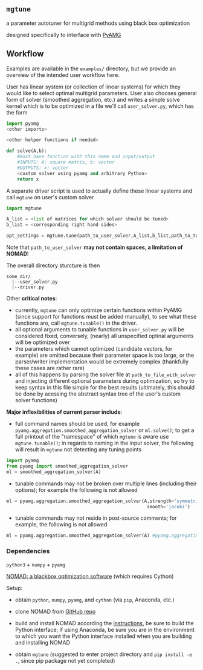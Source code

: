 

## `mgtune`

a parameter autotuner for multigrid methods using black box optimization

designed specifically to interface with [PyAMG](https://pyamg.readthedocs.io/en/latest/)

## Workflow

Examples are available in the `examples/` directory, but we provide an overview of the intended user workflow here.

User has linear system (or collection of linear systems) for which they would like to select optimal multigrid parameters.
User also chooses general form of solver (smoothed aggregation, etc.) and writes a simple solve kernel which is to be optimized in a file we'll call `user_solver.py`, which has the form

```python
import pyamg
<other imports>

<other helper functions if needed>

def solve(A,b):
    #must have function with this name and input/output
    #INPUTS: A: square matrix, b: vector
    #OUTPUTS: x: vector
    <custom solver using pyamg and arbitrary Python>
    return x
```

A separate driver script is used to actually define these linear systems and call `mgtune` on user's custom solver

```python
import mgtune

A_list = <list of matrices for which solver should be tuned>
b_list = <corresponding right hand sides>

opt_settings = mgtune.tune(path_to_user_solver,A_list,b_list,path_to_tuned_solver)
```

Note that `path_to_user_solver` **may not contain spaces, a limitation of NOMAD**!

The overall directory sturcture is then

```
some_dir/
  |--user_solver.py
  |--driver.py
```

Other **critical notes**:

- currently, `mgtune` can only optimize certain functions within PyAMG (since support for functions must be added manually), to see what these functions are, call `mgtune.tunable()` in the driver.
- all optional arguments to tunable functions in `user_solver.py` will be considered fixed, conversely, (nearly) all unspecified optinal arguments will be optimized over
- the parameters which cannot optimized (candidate vectors, for example) are omitted because their parameter space is too large, or the parser/writer implementation would be extremely complex (thankfully these cases are rather rare)
- all of this happens by parsing the solver file at `path_to_file_with_solver` and injecting different optional parameters during optimization, so try to keep syntax in this file simple for the best results (ultimately, this should be done by acessing the abstract syntax tree of the user's custom solver functions)


**Major inflexibilities of current parser include**:

- full command names should be used, for example `pyamg.aggregation.smoothed_aggregation_solver` or `ml.solve()`; to get a full printout of the "namespace" of which `mgtune` is aware use `mgtune.tunable()`; in regards to naming in the input solver, the following will result in `mgtune` not detecting any tuning points

```python
import pyamg
from pyamg import smoothed_aggregation_solver
ml = smoothed_aggregation_solver(A)
```

- tunable commands may not be broken over multiple lines (including their options); for example the following is not allowed

```python
ml = pyamg.aggregation.smoothed_aggregation_solver(A,strength='symmetric',
                                                    smooth='jacobi')
```

- tunable commands may not reside in post-source comments; for example, the following is not allowed

```python
ml = pyamg.aggregation.smoothed_aggregation_solver(A) #pyamg.aggregation.smoothed_aggregation_solver
```
    

### Dependencies

`python3` + `numpy` + `pyamg`

[NOMAD: a blackbox optimization software](https://nomad-4-user-guide.readthedocs.io/en/latest/) (which requires Cython)

Setup:

- obtain `python`, `numpy`, `pyamg`, and `cython` (via `pip`, Anaconda, etc.)

- clone NOMAD from [GitHub repo](https://github.com/bbopt/nomad)

- build and install NOMAD according the [instructions](https://nomad-4-user-guide.readthedocs.io/en/latest/Installation.html), be sure to build the Python interface; if using Anaconda, be sure you are in the environment to which you want the Python interface installed when you are building and installing NOMAD

- obtain `mgtune` (suggested to enter project directory and `pip install -e .`, since pip package not yet completed)




